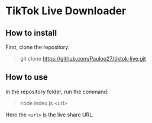 # TikTok Live Downloader

## How to install

First, clone the repository:

> git clone https://github.com/Pauloo27/tiktok-live.git

## How to use

In the repository folder, run the command:

> node index.js \<url\>

Here the `<url>` is the live share URL.
